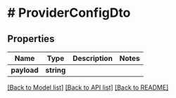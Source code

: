 # # ProviderConfigDto

## Properties

Name | Type | Description | Notes
------------ | ------------- | ------------- | -------------
**payload** | **string** |  | 

[[Back to Model list]](../../README.md#documentation-for-models) [[Back to API list]](../../README.md#documentation-for-api-endpoints) [[Back to README]](../../README.md)


